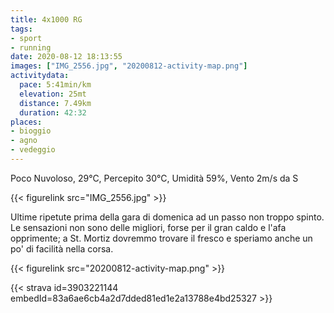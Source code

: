 ```yaml
---
title: 4x1000 RG
tags:
- sport
- running
date: 2020-08-12 18:13:55
images: ["IMG_2556.jpg", "20200812-activity-map.png"]
activitydata:
  pace: 5:41min/km
  elevation: 25mt
  distance: 7.49km
  duration: 42:32
places:
- bioggio
- agno
- vedeggio
---
```


Poco Nuvoloso, 29°C, Percepito 30°C, Umidità 59%, Vento 2m/s da S

{{< figurelink src="IMG_2556.jpg" >}}

Ultime ripetute prima della gara di domenica ad un passo non troppo spinto. Le sensazioni non sono delle migliori, forse per il gran caldo e l'afa opprimente; a St. Mortiz dovremmo trovare il fresco e speriamo anche un po' di facilità nella corsa. 

{{< figurelink src="20200812-activity-map.png" >}}


{{< strava id=3903221144 embedId=83a6ae6cb4a2d7dded81ed1e2a13788e4bd25327 >}}